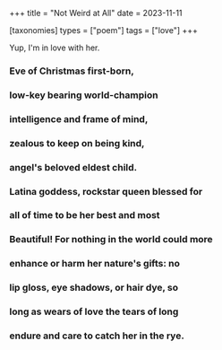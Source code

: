+++
title = "Not Weird at All"
date = 2023-11-11

[taxonomies]
types = ["poem"]
tags = ["love"]
+++

Yup, I'm in love with her.

<!-- more -->

### **E**ve of Christmas first-born,

### **l**ow-key bearing world-champion

### **i**ntelligence and frame of mind,

### **z**ealous to keep on being kind,

### **a**ngel's beloved eldest child.

### **L**atina goddess, rockstar queen blessed for

### **a**ll of time to be her best and most

### **B**eautiful! For nothing in the world could more

### **e**nhance or harm her nature's gifts: no

### **l**ip gloss, eye shadows, or hair dye, so

### **l**ong as wears of love the tears of long

### **e**ndure and care to catch her in the rye.

